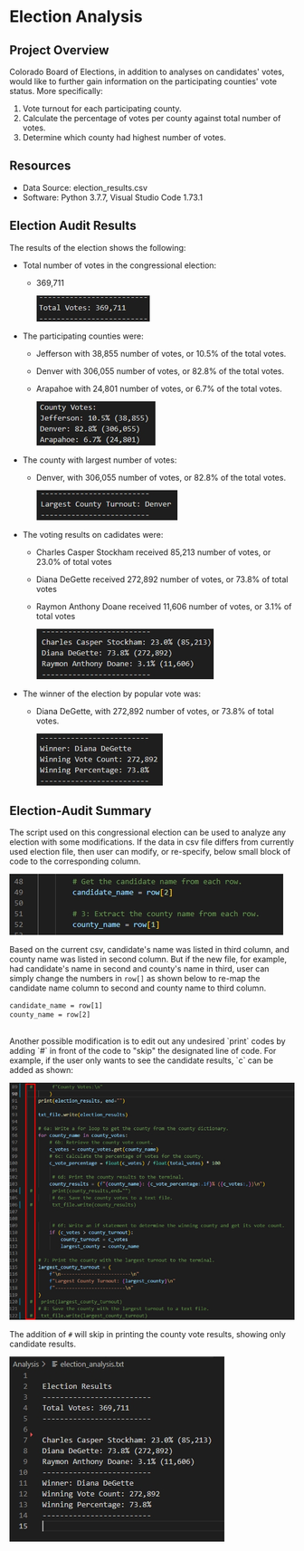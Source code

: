 # Election Analysis

## Project Overview
Colorado Board of Elections, in addition to analyses on candidates' votes, would like to further gain information on the participating counties' vote status. More specifically:

1. Vote turnout for each participating county.
2. Calculate the percentage of votes per county against total number of votes. 
3. Determine which county had highest number of votes.

## Resources
- Data Source: election_results.csv
- Software: Python 3.7.7, Visual Studio Code 1.73.1

## Election Audit Results
The results of the election shows the following: 

- Total number of votes in the congressional election: 
    - 369,711 <br>
    
        ![Total Number of Votes for the Election](Analysis/Total_Votes.jpg)

- The participating counties were: 

    - Jefferson with 38,855 number of votes, or 10.5% of the total votes.
    - Denver with 306,055 number of votes, or 82.8% of the total votes.
    - Arapahoe with 24,801 number of votes, or 6.7% of the total votes. <br>

        ![Vote analysis on Participating Counties](Analysis/County_Votes.jpg)

- The county with largest number of votes:

    - Denver, with 306,055 number of votes, or 82.8% of the total votes. <br>

        ![County with Largest number of votes](Analysis/County_Turnout.jpg)

- The voting results on cadidates were:

    - Charles Casper Stockham received 85,213 number of votes, or 23.0% of total votes
    - Diana DeGette received 272,892 number of votes, or 73.8% of total votes
    - Raymon Anthony Doane received 11,606 number of votes, or 3.1% of total votes<br>

        ![Vote Results for Each Candidate](Analysis/Candidate_Votes.jpg)

- The winner of the election by popular vote was:  

    - Diana DeGette, with 272,892 number of votes, or 73.8% of total votes.<br>

      ![Winning Candiate](Analysis/Winner_Votes.jpg)

## Election-Audit Summary

The script used on this congressional election can be used to analyze any election with some modifications. If the data in csv file differs from currently used election file, then user can modify, or re-specify, below small block of code to the corresponding column. 

![Reampping columns](Analysis/Modification_column.jpg)

Based on the current csv, candidate's name was listed in third column, and county name was listed in second column. But if the new file, for example, had candidate's name in second and county's name in third, user can simply change the numbers in `row[]` as shown below to re-map the candidate name column to second and county name to third column.
``` 
candidate_name = row[1]
county_name = row[2] 
```

<br>
Another possible modification is to edit out any undesired `print` codes by adding `#` in front of the code to "skip" the designated line of code. For example, if the user only wants to see the candidate results, `c` can be added as shown: <br>

![Print Modification](Analysis/Modification_Print.jpg)

The addition of `#` will skip in printing the county vote results, showing only candidate results. 

![Print Modification Result](Analysis/Modification_print_result.jpg)

